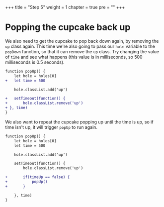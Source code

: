 +++
title = "Step 5"
weight = 1
chapter = true
pre = ""
+++

# Popping the cupcake back up

We also need to get the cupcake to pop back down again, by removing the `up` class again. This time we're also going to pass our `hole` variable to the `popDown` function, so that it can remove the `up` class. Try changing the value of `time` and see what happens (this value is in milliseconds, so 500 milliseconds is 0.5 seconds).

```diff
function popUp() {
	let hole = holes[0]
+	let time = 500

	hole.classList.add('up')

+	setTimeout(function() {
+		hole.classList.remove('up')
+ }, time)
}
```

We also want to repeat the cupcake popping up until the time is up, so if time isn't up, it will trigger `popUp` to run again.

```diff
function popUp() {
	let hole = holes[0]
	let time = 500

	hole.classList.add('up')

	setTimeout(function() {
		hole.classList.remove('up')

+		if(timeUp == false) {
+			popUp()
+		}

	}, time)
}
```